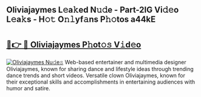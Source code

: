## Oliviajaymes L𝚎a𝚔ed N𝚞𝚍e - Part-2IG Vi𝚍𝚎o L𝚎a𝚔s - H𝚘𝚝 O𝚗𝚕yf𝚊ns P𝚑𝚘tos a44kE

# <h2><a href="http://kfazca.oniu.top/?m=Oliviajaymes">🔗👉 🔴 Oliviajaymes P𝚑ot𝚘𝚜 V𝚒d𝚎o</a></h2>

[![Oliviajaymes Nu𝚍e𝚜](https://i.imgur.com/0qMVB7G.gif)](http://kfazca.oniu.top/?m=Oliviajaymes)
Web-based entertainer and multimedia designer Oliviajaymes, known for sharing dance and lifestyle ideas through trending dance trends and short videos. Versatile clown Oliviajaymes, known for their exceptional skills and accomplishments in entertaining audiences with humor and satire.  
